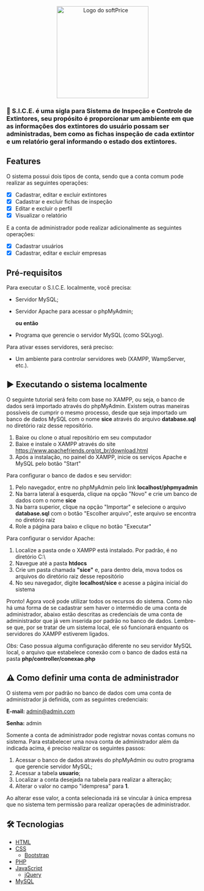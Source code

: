 <p align="center"> <img alt="Logo do softPrice" width="240" src="./img/logo2.png"> </p>

### 🧯 S.I.C.E. é uma sigla para Sistema de Inspeção e Controle de Extintores, seu propósito é proporcionar um ambiente em que as informações dos extintores do usuário possam ser administradas, bem como as fichas inspeção de cada extintor e um relatório geral informando o estado dos extintores.

## Features

O sistema possui dois tipos de conta, sendo que a conta comum pode realizar as seguintes operações: 

- [x] Cadastrar, editar e excluir extintores
- [x] Cadastrar e excluir fichas de inspeção
- [x] Editar e excluir o perfil
- [x] Visualizar o relatório

E a conta de administrador pode realizar adicionalmente as seguintes operações:

- [x] Cadastrar usuários
- [x] Cadastrar, editar e excluir empresas

## Pré-requisitos

Para executar o S.I.C.E. localmente, você precisa:

- Servidor MySQL;
- Servidor Apache para acessar o phpMyAdmin;

    **ou então**

- Programa que gerencie o servidor MySQL (como SQLyog).
 
 
Para ativar esses servidores, será preciso:
- Um ambiente para controlar servidores web (XAMPP, WampServer, etc.).

## ▶ Executando o sistema localmente

O seguinte tutorial será feito com base no XAMPP, ou seja, o banco de dados será importado através do phpMyAdmin. Existem outras maneiras possíveis de cumprir o mesmo 
processo, desde que seja importado um banco de dados MySQL com o nome **sice** através do arquivo **database.sql** no diretório raiz desse repositório.

1. Baixe ou clone o atual repositório em seu computador
2. Baixe e instale o XAMPP através do site https://www.apachefriends.org/pt_br/download.html
3. Após a instalação, no painel do XAMPP, inicie os serviços Apache e MySQL pelo botão "Start"

Para configurar o banco de dados e seu servidor:
1. Pelo navegador, entre no phpMyAdmin pelo link **localhost/phpmyadmin**
2. Na barra lateral à esquerda, clique na opção "Novo" e crie um banco de dados com o nome **sice**
3. Na barra superior, clique na opção "Importar" e selecione o arquivo **database.sql** com o botão "Escolher arquivo", este arquivo se encontra no diretório raiz
4. Role a página para baixo e clique no botão "Executar"

Para configurar o servidor Apache:
1. Localize a pasta onde o XAMPP está instalado. Por padrão, é no diretório C:\
2. Navegue até a pasta **htdocs**
3. Crie um pasta chamada **"sice"** e, para dentro dela, mova todos os arquivos do diretório raiz desse repositório
4. No seu navegador, digite **localhost/sice** e acesse a página inicial do sistema

Pronto! Agora você pode utilizar todos os recursos do sistema. Como não há uma forma de se cadastrar sem haver o intermédio de uma conta de administrador, abaixo estão
descritas as credenciais de uma conta de administrador que já vem inserida por padrão no banco de dados.
Lembre-se que, por se tratar de um sistema local, ele só funcionará enquanto os servidores do XAMPP estiverem ligados.

*Obs:* Caso possua alguma configuração diferente no seu servidor MySQL local, o arquivo que estabelece conexão com o banco de dados está na pasta **php/controller/conexao.php**

## ⚠ Como definir uma conta de administrador

O sistema vem por padrão no banco de dados com uma conta de administrador já definida, com as seguintes credenciais:

**E-mail:** admin@admin.com

**Senha:** admin

Somente a conta de administrador pode registrar novas contas comuns no sistema. Para estabelecer uma nova conta de administrador além da indicada acima,
é preciso realizar os seguintes passos:

1. Acessar o banco de dados através do phpMyAdmin ou outro programa que gerencie servidor MySQL;
2. Acessar a tabela **usuario**;
3. Localizar a conta desejada na tabela para realizar a alteração; 
4. Alterar o valor no campo "idempresa" para **1**.

Ao alterar esse valor, a conta selecionada irá se vincular à única empresa que no sistema tem permissão para realizar operações de administrador.

## 🛠 Tecnologias
- [HTML](https://www.w3schools.com/html/)
- [CSS](https://www.w3schools.com/css/)
  - [Bootstrap](https://getbootstrap.com/)
- [PHP](https://www.php.net/)
- [JavaScript](https://www.javascript.com/)
  - [jQuery](https://jquery.com/)
 - [MySQL](https://www.mysql.com/)
